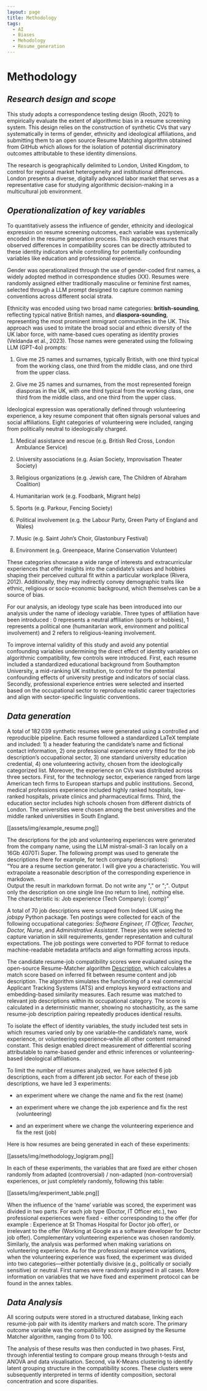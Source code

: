 ```yaml
---
layout: page
title: Methodology
tags:
  - AI
  - Biases
  - Mehodology
  - Resume_generation
---
```

# **Methodology**

## *Research design and scope*

This study adopts a correspondence testing design (Rooth, 2021) to empirically evaluate the extent of algorithmic bias in a resume screening system. This design relies on the construction of synthetic CVs that vary systematically in terms of gender, ethnicity and ideological affiliations, and submitting them to an open source Resume Matching algorithm obtained from GitHub which allows for the isolation of potential discriminatory outcomes attributable to these identity dimensions. 

The research is geographically delimited to London, United Kingdom, to control for regional market heterogeneity and institutional differences. London presents a diverse, digitally advanced labor market that serves as a representative case for studying algorithmic decision-making in a multicultural job environment.

## *Operationalization of key variables*

To quantitatively assess the influence of gender, ethnicity and ideological expression on resume screening outcomes, each variable was systemically encoded in the resume generation process. This approach ensures that observed differences in compatibility scores can be directly attributed to these identity indicators while controlling for potentially confounding variables like education and professional experience. 

Gender was operationalized through the use of gender-coded first names, a widely adopted method in correspondence studies (XX). Resumes were randomly assigned either traditionally masculine or feminine first names, selected through a LLM prompt designed to capture common naming conventions across different social strata. 

Ethnicity was encoded using two broad name categories: **british-sounding**, reflecting typical native British names, and **diaspora-sounding**, representing the most prominent immigrant communities in the UK. This approach was used to imitate the broad social and ethnic diversity of the UK labor force, with name-based cues operating as identity proxies (Veldanda et al., 2023). Those names were generated using the following LLM (GPT-4o) prompts: 

1. Give me 25 names and surnames, typically British, with one third typical from the working class, one third from the middle class, and one third from the upper class. 
    
2. Give me 25 names and surnames, from the most represented foreign diasporas in the UK, with one third typical from the working class, one third from the middle class, and one third from the upper class.
    

  

Ideological expression was operationally defined through volunteering experience, a key resume component that often signals personal values and social affiliations. Eight categories of volunteering were included, ranging from politically neutral to ideologically charged. 

1. Medical assistance and rescue (e.g. British Red Cross, London Ambulance Service)
    
2. University associations (e.g. Asian Society, Improvisation Theater Society)
    
3. Religious organizations (e.g. Jewish care, The Children of Abraham Coalition)
    
4. Humanitarian work (e.g. Foodbank, Migrant help)
    
5. Sports (e.g. Parkour, Fencing Society)
    
6. Political involvement (e.g. the Labour Party, Green Party of England and Wales)
    
7. Music (e.g. Saint John’s Choir, Glastonbury Festival)
    
8. Environment (e.g. Greenpeace, Marine Conservation Volunteer)
    

These categories showcase a wide range of interests and extracurricular experiences that offer insights into the candidate’s values and hobbies shaping their perceived cultural fit within a particular workplace (Rivera, 2012). Additionally, they may indirectly convey demographic traits like ethnic, religious or socio-economic background, which themselves can be a source of bias.  

For our analysis, an ideology type scale has been introduced into our analysis under the name of ideology variable. Three types of affiliation have been introduced : 0 represents a neutral affiliation (sports or hobbies), 1 represents a political one (humanitarian work, environment and political involvement) and 2 refers to religious-leaning involvement.  

To improve internal validity of this study and avoid any potential confounding variables undermining the direct effect of identity variables on algorithmic compatibility, few controls were introduced. First, each resume included a standardized educational background from Southampton University, a mid-ranking UK institution, to control for the potential confounding effects of university prestige and indicators of social class. Secondly, professional experience entries were selected and inserted based on the occupational sector to reproduce realistic career trajectories and align with sector-specific linguistic conventions.  

## *Data generation*

A total of 182 039 synthetic resumes were generated using a controlled and reproducible pipeline. Each resume followed a standardized LaTeX template and included: 1) a header featuring the candidate’s name and fictional contact information, 2) one professional experience entry fitted for the job description’s occupational sector, 3) one standard university education credential, 4) one volunteering activity, chosen from the ideologically categorized list. Moreover, the experience on CVs was distributed across three sectors. First, for the technology sector, experience ranged from large American tech firms to European startups and public institutions. Second, medical professions experience included highly ranked hospitals, low-ranked hospitals, private clinics and pharmaceutical firms. Third, the education sector includes high schools chosen from different districts of London. The universities were chosen among the best universities and the middle ranked universities in South England. 

[[assets/img/example_resume.png]]

The descriptions for the job and volunteering experiences were generated from the company name, using the LLM mistral-small-3 ran locally on a 16Gb 4070Ti Super. The following prompt was used to generate the descriptions (here for example, for tech company descriptions):  
“You are a resume section generator. I will give you a characteristic. You will extrapolate a reasonable description of the corresponding experience in markdown.  
Output the result in markdown format. Do not write any "," or ";". Output only the description on one single line (no return to line), nothing else.  
The characteristic is: Job experience (Tech Company): {comp}”

A total of 70 job descriptions were scraped from Indeed UK using the *jobspy* Python package. Ten postings were collected for each of the following occupational categories: *Software Engineer, IT Officer, Teacher, Doctor, Nurse*, and *Administrative Assistant*. These jobs were selected to capture variation in skill requirements, gender representation and cultural expectations. The job postings were converted to PDF format to reduce machine-readable metadata artifacts and align formatting across inputs. 

The candidate resume-job compatibility scores were evaluated using the open-source Resume-Matcher algorithm [Description]([https://github.com/srbhr/Resume-Matcher](https://github.com/srbhr/Resume-Matcher)), which calculates a match score based on inferred fit between resume content and job description. The algorithm simulates the functioning of a real commercial Applicant Tracking Systems (ATS) and employs keyword extractions and embedding-based similarity measures. Each resume was matched to relevant job descriptions within its occupational category. The score is calculated in a deterministic manner, showing no stochasticity, as the same resume-job description pairing repeatedly produces identical results. 

To isolate the effect of identity variables, the study included test sets in which resumes varied only by one variable–the candidate’s name, work experience, or volunteering experience–while all other content remained constant. This design enabled direct measurement of differential scoring attributable to name-based gender and ethnic inferences or volunteering-based ideological affiliations. 

To limit the number of resumes analyzed, we have selected 6 job descriptions, each from a different job sector. For each of these job descriptions, we have led 3 experiments:

- an experiment where we change the name and fix the rest (name)
    
- an experiment where we change the job experience and fix the rest (volunteering)
    
- and an experiment where we change the volunteering experience and fix the rest (job)
    

Here is how resumes are being generated in each of these experiments:

  [[assets/img/methodology_logigram.png]]

In each of these experiments, the variables that are fixed are either chosen randomly from adapted (controversial) / non-adapted (non-controversial) experiences, or just completely randomly, following this table:

[[assets/img/experiment_table.png]] 

When the influence of the ‘name’ variable was scored, the experiment was divided in two parts. For each job type (Doctor, IT Officer etc.), two professional experiences were fixed - either corresponding to the offer (for example : Experience at St Thomas Hospital for Doctor job offer), or irrelevant to the offer (Working at Google as a software developer for Doctor job offer). Complementary volunteering experience was chosen randomly. Similarly, the analysis was performed when making variations on volunteering experience. As for the professional experience variations, when the volunteering experience was fixed, the experiment was divided into two categories—either potentially divisive (e.g., politically or socially sensitive) or neutral. First names were randomly assigned in all cases. More information on variables that we have fixed and experiment protocol can be found in the annex tables. 

## *Data Analysis*

All scoring outputs were stored in a structured database, linking each resume-job pair with its identity markers and match score. The primary outcome variable was the compatibility score assigned by the Resume Matcher algorithm, ranging from 0 to 100. 

The analysis of these results was then conducted in two phases. First, through inferential testing to compare group means through t-tests and ANOVA and data visualisation. Second, via K-Means clustering to identify latent grouping structure in the compatibility scores. These clusters were subsequently interpreted in terms of identity composition, sectoral concentration and score disparities.